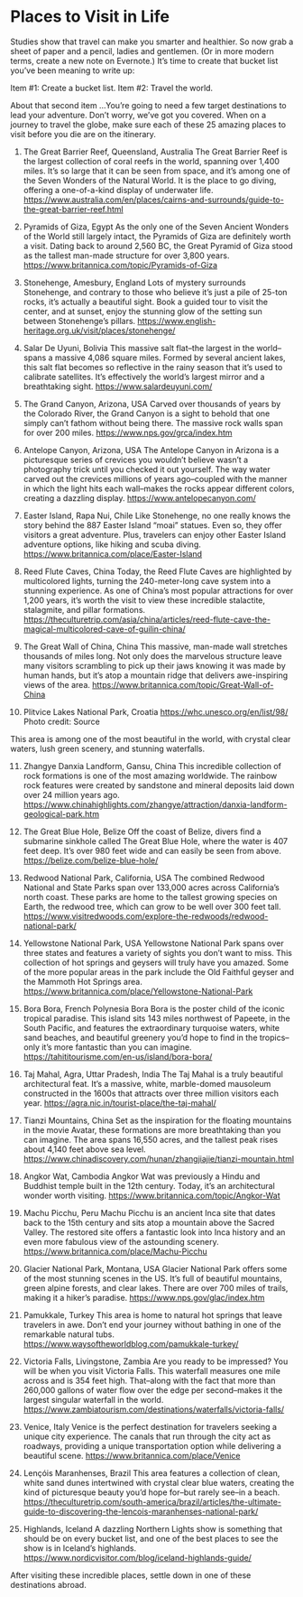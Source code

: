 # Places to Visit in Life

Studies show that travel can make you smarter and healthier. So now grab a sheet of paper and a pencil, ladies and gentlemen. (Or in more modern terms, create a new note on Evernote.) It’s time to create that bucket list you’ve been meaning to write up:

Item #1: Create a bucket list. Item #2: Travel the world.

About that second item …You’re going to need a few target destinations to lead your adventure. Don’t worry, we’ve got you covered. When on a journey to travel the globe, make sure each of these 25 amazing places to visit before you die are on the itinerary.

1. The Great Barrier Reef, Queensland, Australia
The Great Barrier Reef is the largest collection of coral reefs in the world, spanning over 1,400 miles. It’s so large that it can be seen from space, and it’s among one of the Seven Wonders of the Natural World. It is the place to go diving, offering a one-of-a-kind display of underwater life.
https://www.australia.com/en/places/cairns-and-surrounds/guide-to-the-great-barrier-reef.html

2. Pyramids of Giza, Egypt
As the only one of the Seven Ancient Wonders of the World still largely intact, the Pyramids of Giza are definitely worth a visit. Dating back to around 2,560 BC, the Great Pyramid of Giza stood as the tallest man-made structure for over 3,800 years.
https://www.britannica.com/topic/Pyramids-of-Giza

3. Stonehenge, Amesbury, England
Lots of mystery surrounds Stonehenge, and contrary to those who believe it’s just a pile of 25-ton rocks, it’s actually a beautiful sight. Book a guided tour to visit the center, and at sunset, enjoy the stunning glow of the setting sun between Stonehenge’s pillars.
https://www.english-heritage.org.uk/visit/places/stonehenge/

4. Salar De Uyuni, Bolivia
This massive salt flat–the largest in the world–spans a massive 4,086 square miles. Formed by several ancient lakes, this salt flat becomes so reflective in the rainy season that it’s used to calibrate satellites. It’s effectively the world’s largest mirror and a breathtaking sight.
https://www.salardeuyuni.com/

5. The Grand Canyon, Arizona, USA
Carved over thousands of years by the Colorado River, the Grand Canyon is a sight to behold that one simply can’t fathom without being there. The massive rock walls span for over 200 miles.
https://www.nps.gov/grca/index.htm

6. Antelope Canyon, Arizona, USA
The Antelope Canyon in Arizona is a picturesque series of crevices you wouldn’t believe wasn’t a photography trick until you checked it out yourself. The way water carved out the crevices millions of years ago–coupled with the manner in which the light hits each wall–makes the rocks appear different colors, creating a dazzling display.
https://www.antelopecanyon.com/

7. Easter Island, Rapa Nui, Chile
Like Stonehenge, no one really knows the story behind the 887 Easter Island “moai” statues. Even so, they offer visitors a great adventure. Plus, travelers can enjoy other Easter Island adventure options, like hiking and scuba diving.
https://www.britannica.com/place/Easter-Island

8. Reed Flute Caves, China
Today, the Reed Flute Caves are highlighted by multicolored lights, turning the 240-meter-long cave system into a stunning experience. As one of China’s most popular attractions for over 1,200 years, it’s worth the visit to view these incredible stalactite, stalagmite, and pillar formations.
https://theculturetrip.com/asia/china/articles/reed-flute-cave-the-magical-multicolored-cave-of-guilin-china/

9. The Great Wall of China, China
This massive, man-made wall stretches thousands of miles long. Not only does the marvelous structure leave many visitors scrambling to pick up their jaws knowing it was made by human hands, but it’s atop a mountain ridge that delivers awe-inspiring views of the area.
https://www.britannica.com/topic/Great-Wall-of-China

10. Plitvice Lakes National Park, Croatia
https://whc.unesco.org/en/list/98/
Photo credit: Source

This area is among one of the most beautiful in the world, with crystal clear waters, lush green scenery, and stunning waterfalls.

11. Zhangye Danxia Landform, Gansu, China
This incredible collection of rock formations is one of the most amazing worldwide. The rainbow rock features were created by sandstone and mineral deposits laid down over 24 million years ago.
https://www.chinahighlights.com/zhangye/attraction/danxia-landform-geological-park.htm

12. The Great Blue Hole, Belize
Off the coast of Belize, divers find a submarine sinkhole called The Great Blue Hole, where the water is 407 feet deep. It’s over 980 feet wide and can easily be seen from above.
https://belize.com/belize-blue-hole/

13. Redwood National Park, California, USA
The combined Redwood National and State Parks span over 133,000 acres across California’s north coast. These parks are home to the tallest growing species on Earth, the redwood tree, which can grow to be well over 300 feet tall.
https://www.visitredwoods.com/explore-the-redwoods/redwood-national-park/

14. Yellowstone National Park, USA
Yellowstone National Park spans over three states and features a variety of sights you don’t want to miss. This collection of hot springs and geysers will truly have you amazed. Some of the more popular areas in the park include the Old Faithful geyser and the Mammoth Hot Springs area.
https://www.britannica.com/place/Yellowstone-National-Park

15. Bora Bora, French Polynesia
Bora Bora is the poster child of the iconic tropical paradise. This island sits 143 miles northwest of Papeete, in the South Pacific, and features the extraordinary turquoise waters, white sand beaches, and beautiful greenery you’d hope to find in the tropics–only it’s more fantastic than you can imagine.
https://tahititourisme.com/en-us/island/bora-bora/

16. Taj Mahal, Agra, Uttar Pradesh, India
The Taj Mahal is a truly beautiful architectural feat. It’s a massive, white, marble-domed mausoleum constructed in the 1600s that attracts over three million visitors each year.
https://agra.nic.in/tourist-place/the-taj-mahal/

17. Tianzi Mountains, China
Set as the inspiration for the floating mountains in the movie Avatar, these formations are more breathtaking than you can imagine. The area spans 16,550 acres, and the tallest peak rises about 4,140 feet above sea level.
https://www.chinadiscovery.com/hunan/zhangjiajie/tianzi-mountain.html

18. Angkor Wat, Cambodia
Angkor Wat was previously a Hindu and Buddhist temple built in the 12th century. Today, it’s an architectural wonder worth visiting.
https://www.britannica.com/topic/Angkor-Wat

19. Machu Picchu, Peru
Machu Picchu is an ancient Inca site that dates back to the 15th century and sits atop a mountain above the Sacred Valley. The restored site offers a fantastic look into Inca history and an even more fabulous view of the astounding scenery.
https://www.britannica.com/place/Machu-Picchu

20. Glacier National Park, Montana, USA
Glacier National Park offers some of the most stunning scenes in the US. It’s full of beautiful mountains, green alpine forests, and clear lakes. There are over 700 miles of trails, making it a hiker’s paradise.
https://www.nps.gov/glac/index.htm

21. Pamukkale, Turkey
This area is home to natural hot springs that leave travelers in awe. Don’t end your journey without bathing in one of the remarkable natural tubs.
https://www.waysoftheworldblog.com/pamukkale-turkey/

22. Victoria Falls, Livingstone, Zambia
Are you ready to be impressed? You will be when you visit Victoria Falls. This waterfall measures one mile across and is 354 feet high. That–along with the fact that more than 260,000 gallons of water flow over the edge per second–makes it the largest singular waterfall in the world.
https://www.zambiatourism.com/destinations/waterfalls/victoria-falls/

23. Venice, Italy
Venice is the perfect destination for travelers seeking a unique city experience. The canals that run through the city act as roadways, providing a unique transportation option while delivering a beautiful scene.
https://www.britannica.com/place/Venice

24. Lençóis Maranhenses, Brazil
This area features a collection of clean, white sand dunes intertwined with crystal clear blue waters, creating the kind of picturesque beauty you’d hope for–but rarely see–in a beach.
https://theculturetrip.com/south-america/brazil/articles/the-ultimate-guide-to-discovering-the-lencois-maranhenses-national-park/

25. Highlands, Iceland
A dazzling Northern Lights show is something that should be on every bucket list, and one of the best places to see the show is in Iceland’s highlands.
https://www.nordicvisitor.com/blog/iceland-highlands-guide/

After visiting these incredible places, settle down in one of these destinations abroad.
